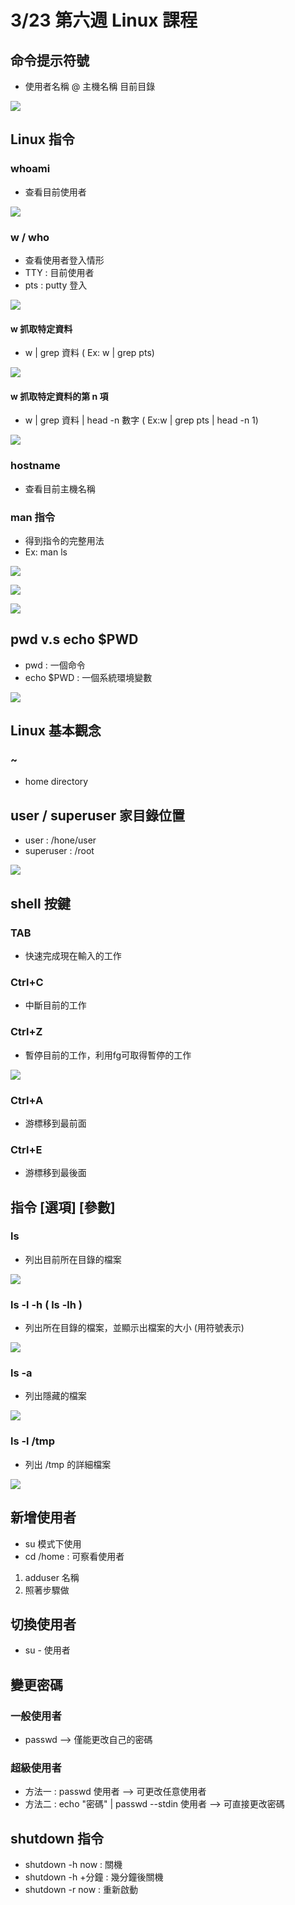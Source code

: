 # 3/23 第六週 Linux 課程

## 命令提示符號
* 使用者名稱 @ 主機名稱 目前目錄

![](https://github.com/yucing/linux/blob/main/picture/c.png)

## Linux 指令
### whoami
* 查看目前使用者

![](https://github.com/yucing/linux/blob/main/picture/whoami.png)

### w / who
* 查看使用者登入情形
* TTY : 目前使用者
* pts : putty 登入

![](https://github.com/yucing/linux/blob/main/picture/who.png)

#### w 抓取特定資料
* w | grep 資料 ( Ex: w | grep pts)

![](https://github.com/yucing/linux/blob/main/picture/w2.png)

#### w 抓取特定資料的第 n 項
* w | grep 資料 | head -n 數字 ( Ex:w | grep pts | head -n 1)

![](https://github.com/yucing/linux/blob/main/picture/w3.png)

### hostname
* 查看目前主機名稱

### man 指令
* 得到指令的完整用法
* Ex: man ls

![](https://github.com/yucing/linux/blob/main/picture/man1.png)

![](https://github.com/yucing/linux/blob/main/picture/man2.png)

![](https://github.com/yucing/linux/blob/main/picture/hostname.png)

## pwd v.s echo $PWD
* pwd : 一個命令
* echo $PWD : 一個系統環境變數

![](https://github.com/yucing/linux/blob/main/picture/pwd.png)

## Linux 基本觀念
### ~
* home directory

## user / superuser 家目錄位置
* user : /hone/user
* superuser : /root

![](https://github.com/yucing/linux/blob/main/picture/homedirectory.png)

## shell 按鍵
### TAB
* 快速完成現在輸入的工作

### Ctrl+C
* 中斷目前的工作

### Ctrl+Z
* 暫停目前的工作，利用fg可取得暫停的工作

![](https://github.com/yucing/linux/blob/main/picture/shell.png)

### Ctrl+A
* 游標移到最前面

### Ctrl+E
* 游標移到最後面

## 指令 [選項] [參數]
### ls
* 列出目前所在目錄的檔案

![](https://github.com/yucing/linux/blob/main/picture/c3.png)

### ls -l -h ( ls -lh )
* 列出所在目錄的檔案，並顯示出檔案的大小 (用符號表示)

![](https://github.com/yucing/linux/blob/main/picture/c4.png)

### ls -a
* 列出隱藏的檔案

![](https://github.com/yucing/linux/blob/main/picture/c5.png)

### ls -l /tmp
* 列出 /tmp 的詳細檔案

![](https://github.com/yucing/linux/blob/main/picture/c2.png)

## 新增使用者
* su 模式下使用
* cd /home : 可察看使用者
1. adduser 名稱
2. 照著步驟做

## 切換使用者
* su - 使用者

## 變更密碼
### 一般使用者
* passwd --> 僅能更改自己的密碼

### 超級使用者
* 方法一 : passwd 使用者 --> 可更改任意使用者
* 方法二 : echo "密碼" | passwd --stdin 使用者 --> 可直接更改密碼

## shutdown 指令
* shutdown -h now : 關機
* shutdown -h +分鐘 : 幾分鐘後關機
* shutdown -r now : 重新啟動